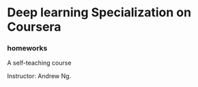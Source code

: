 # Deep learning Specialization on Coursera
### homeworks
A self-teaching course

Instructor: Andrew Ng.
